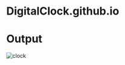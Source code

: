 # DigitalClock.github.io
# Output
![clock](https://github.com/Ayaanjawaid/DigitalClock.github.io/assets/92441777/e337ba53-ddc7-46a4-92c2-2e1d85782f05)
